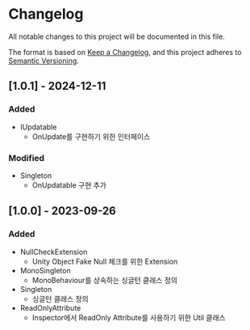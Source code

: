 # Changelog
All notable changes to this project will be documented in this file.

The format is based on [Keep a Changelog](https://keepachangelog.com/en/1.0.0/),
and this project adheres to [Semantic Versioning](https://semver.org/spec/v2.0.0.html).

## [1.0.1] - 2024-12-11
### Added
- IUpdatable
  - OnUpdate를 구현하기 위한 인터페이스
### Modified
- Singleton
  - OnUpdatable 구현 추가

## [1.0.0] - 2023-09-26
### Added
- NullCheckExtension
  - Unity Object Fake Null 체크를 위한 Extension
- MonoSingleton
  - MonoBehaviour를 상속하는 싱글턴 클래스 정의
- Singleton
  - 싱글턴 클래스 정의
- ReadOnlyAttribute
  - Inspector에서 ReadOnly Attribute를 사용하기 위한 Util 클래스
